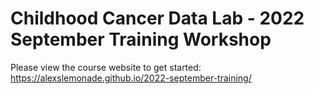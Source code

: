 # Childhood Cancer Data Lab - 2022 September Training Workshop

Please view the course website to get started: https://alexslemonade.github.io/2022-september-training/

<!--
## Local development

It can be helpful to build the GitHub pages site locally to check that passing parameter values is working as expected.
The following instructions are for Mac OS and have only been used on Mojave.

1. Make sure you have [Bundler](https://bundler.io/) installed. Installation can be accomplished with `gem install bundler`.

  If you encounter a permissions error, it was solved (using this StackOverflow post as a guide) with the following on Mojave with [Homebrew](https://brew.sh/):

  ```
  # install rbenv
  brew update
  brew install rbenv

  # add to ~/.bash_profile
  echo 'eval "$(rbenv init -)"' >> ~/.bash_profile
  ```

  Start a new shell to initialize `rbenv`.

  ```
  # install and setup v2.7.1 of Ruby
  rbenv install 2.7.1
  rbenv shell 2.7.1
  rbenv rehash
  ```

  Now you're ready to run `gem install bundler`.

2. Install Jekyll (`gem install jekyll`).
3. Run `bundle install` from the root of this repository, where the `Gemfile` is located.
4. Run `bundle exec jekyll serve` and navigate to the server address.

If you've already followed the steps above and are in a new shell, run the following steps to build locally:

```
rbenv shell 2.7.1
rbenv rehash
bundle exec jekyll serve
```
-->
